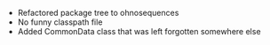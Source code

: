 * Refactored package tree to ohnosequences
* No funny classpath file
* Added CommonData class that was left forgotten somewhere else
